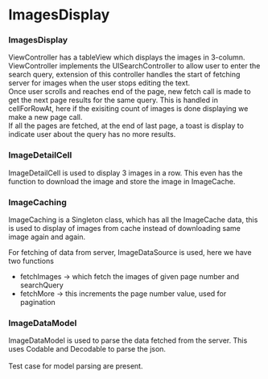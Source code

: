 # ImagesDisplay
<h3>ImagesDisplay</h3>
<p>ViewController has a tableView which displays the images in 3-column.<br/> ViewController implements the UISearchController to allow user to enter the search query, extension of this controller handles the start of fetching server for images when the user stops editing the text. <br/>Once user scrolls and reaches end of the page, new fetch call is made to get the next page results for the same query. This is handled in cellForRowAt, here if the exisiting count of images is done displaying we make a new page call.<br/>If all the pages are fetched, at the end of last page, a toast is display to indicate user about the query has no more results.</p>
<h3>ImageDetailCell</h3>
<p>ImageDetailCell is used to display 3 images in a row. This even has the function to download the image and store the image in ImageCache.</p>
<h3>ImageCaching</h3>
<p>ImageCaching is a Singleton class, which has all the ImageCache data, this is used to display of images from cache instead of downloading same image again and again.</p>
<p>For fetching of data from server, ImageDataSource is used, here we have two functions</p>
<ul>
  <li>fetchImages -> which fetch the images of given page number and searchQuery</li>
  <li>fetchMore -> this increments the page number value, used for pagination</li>
</ul>
<h3>ImageDataModel</h3>
<p>ImageDataModel is used to parse the data fetched from the server. This uses Codable and Decodable to parse the json. <br/><br/>
Test case for model parsing are present.</p>
